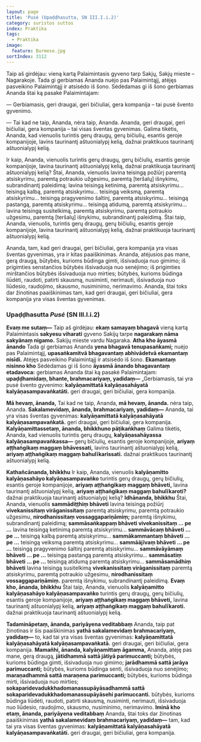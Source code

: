 ```yaml
---
layout: page
title: 'Pusė (Upaḍḍhasutta, SN III.I.i.2)'
category: suristos suttos
index: Praktika
tags:
  - Praktika
image:
  feature: Burmese.jpg
sortIndex: 3112
---
```



Taip aš girdėjau: vieną kartą Palaimintasis gyveno tarp Sakjų, Sakjų mieste – Nagarakoje. Tada gi gerbiamas Ananda nuėjo pas Palaimintąjį, atėjęs pasveikino Palaimintąjį ir atsisėdo iš šono. Sėdėdamas gi iš šono gerbiamas Ananda štai ką pasakė Palaimintajam:  

— Gerbiamasis, geri draugai, geri bičiuliai, gera kompanija – tai pusė švento gyvenimo.

— Tai kad ne taip, Ananda, nėra taip, Ananda. Ananda, geri draugai, geri bičiuliai, gera kompanija – tai visas šventas gyvenimas. Galima tikėtis, Ananda, kad vienuolis turintis gerų draugų, gerų bičiulių, esantis geroje kompanijoje, lavins taurinantį aštuonialypį kelią, dažnai praktikuos taurinantį aštuonialypį kelią.

Ir kaip, Ananda, vienuolis  turintis gerų draugų, gerų bičiulių, esantis geroje kompanijoje, lavina taurinantį aštuonialypį kelią, dažnai praktikuoja taurinantį aštuonialypį kelią? Štai, Ananda, vienuolis lavina teisingą požiūrį paremtą atsiskyrimu, paremtą potraukio užgesimu, paremtą [teršalų] išnykimu, subrandinantį paleidimą; lavina teisingą ketinimą, paremtą atsiskyrimu... teisingą kalbą, paremtą atsiskyrimu... teisingą veiksmą, paremtą atsiskyrimu... teisingą pragyvenimo šaltinį, paremtą atsiskyrimu... teisingą pastangą, paremtą atsiskyrimu... teisingą atidumą, paremtą atsiskyrimu... lavina teisingą susitelkimą, paremtą atsiskyrimu, paremtą potraukio užgesimu, paremtą [teršalų] išnykimu, subrandinantį paleidimą. Štai taip, Ananda, vienuolis, turintis gerų draugų, gerų bičiulių, esantis geroje kompanijoje, lavina taurinantį aštuonialypį kelią, dažnai praktikuoja taurinantį aštuonialypį kelią.

Ananda, tam, kad geri draugai, geri bičiuliai, gera kompanija yra visas šventas gyvenimas, yra ir kitas paaiškinimas. Ananda, atėjusios pas mane, gerą draugą, būtybės, kurioms būdinga gimti, išsivaduoja nuo gimimo; iš prigimties senstančios būtybės išsivaduoja nuo senėjimo; iš prigimties mirštančios būtybės išsivaduoja nuo mirties; būtybės, kurioms būdinga liūdėti, raudoti, patirti skausmą, nusiminti, nerimauti, išsivaduoja nuo liūdesio, raudojimo, skausmo, nusiminimo, nerimavimo. Ananda, štai toks dar žinotinas paaiškinimas tam, kad geri draugai, geri bičiuliai, gera kompanija yra visas šventas gyvenimas.

### Upaḍḍhasutta *Pusė* (SN III.I.i.2)  

**Evaṃ me sutaṃ—** Taip aš girdėjau: **ekaṃ samayaṃ bhagavā** vieną kartą Palaimintasis **sakyesu viharati** gyveno Sakijų tarpe **nagarakaṃ nāma sakyānaṃ nigamo.** Sakijų mieste vardu Nagaraka. **Atha kho āyasmā ānando** Tada gi gerbiamas Ananda **yena bhagavā tenupasaṅkami;** nuėjo pas Palaimintąjį, **upasaṅkamitvā bhagavantaṃ abhivādetvā ekamantaṃ nisīdi.** Atėjęs pasveikino Palaimintąjį ir atsisėdo iš šono. **Ekamantaṃ nisinno kho** Sėdėdamas gi iš šono **āyasmā ānando bhagavantaṃ etadavoca:** gerbiamas Ananda štai ką pasakė Palaimintajam: **upaḍḍhamidaṃ, bhante, brahmacariyaṃ, yadidaṃ—** „Gerbiamasis, tai yra pusė švento gyvenimo: **kalyāṇamittatā kalyāṇasahāyatā kalyāṇasampavaṅkatāti.** geri draugai, geri bičiuliai, gera kompanija.

**Mā hevaṃ, ānanda,** Tai kad ne taip, Ananda, **mā hevaṃ, ānanda.** nėra taip, Ananda. **Sakalamevidaṃ, ānanda, brahmacariyaṃ, yadidaṃ—** Ananda, tai yra visas šventas gyvenimas: **kalyāṇamittatā kalyāṇasahāyatā kalyāṇasampavaṅkatā.** geri draugai, geri bičiuliai, gera kompanija. **Kalyāṇamittassetaṃ, ānanda, bhikkhuno pāṭikaṅkhaṃ** Galima tikėtis, Ananda, kad vienuolis turintis gerų draugų, **kalyāṇasahāyassa kalyāṇasampavaṅkassa—** gerų bičiulių, esantis geroje kompanijoje, **ariyaṃ aṭṭhaṅgikaṃ maggaṃ bhāvessati,** lavins taurinantį aštuonialypį kelią, **ariyaṃ aṭṭhaṅgikaṃ maggaṃ bahulīkarissati.** dažnai praktikuos taurinantį aštuonialypį kelią.

**Kathañcānanda, bhikkhu** Ir kaip, Ananda, vienuolis **kalyāṇamitto kalyāṇasahāyo kalyāṇasampavaṅko**  turintis gerų draugų, gerų bičiulių, esantis geroje kompanijoje, **ariyaṃ aṭṭhaṅgikaṃ maggaṃ bhāveti,** lavina taurinantį aštuonialypį kelią, **ariyaṃ aṭṭhaṅgikaṃ maggaṃ bahulīkaroti?** dažnai praktikuoja taurinantį aštuonialypį kelią? **Idhānanda, bhikkhu** Štai, Ananda, vienuolis **sammādiṭṭhiṃ bhāveti** lavina teisingą požiūrį **vivekanissitaṃ virāganissitaṃ** paremtą atsiskyrimu, paremtą potraukio užgesimu, **nirodhanissitaṃ vossaggapariṇāmiṃ;** paremtą išnykimu, subrandinantį paleidimą; **sammāsaṅkappaṃ bhāveti vivekanissitaṃ ... pe ...** lavina teisingą ketinimą paremtą atsiskyrimu... **sammāvācaṃ bhāveti ... pe ...** teisingą kalbą paremtą atsiskyrimu... **sammākammantaṃ bhāveti ... pe ...** teisingą veiksmą paremtą atsiskyrimu... **sammāājīvaṃ bhāveti ... pe ...** teisingą pragyvenimo šaltinį paremtą atsiskyrimu... **sammāvāyāmaṃ bhāveti ... pe ...** teisingą pastangą paremtą atsiskyrimu... **sammāsatiṃ bhāveti ... pe ...** teisingą atidumą paremtą atsiskyrimu... **sammāsamādhiṃ bhāveti** lavina teisingą susitelkimą **vivekanissitaṃ virāganissitaṃ** paremtą atsiskyrimu, paremtą potraukio užgesimu, **nirodhanissitaṃ vossaggapariṇāmiṃ.** paremtą išnykimu, subrandinantį paleidimą. **Evaṃ kho, ānanda, bhikkhu** Štai taip, Ananda, vienuolis **kalyāṇamitto kalyāṇasahāyo kalyāṇasampavaṅko** turintis gerų draugų, gerų bičiulių, esantis geroje kompanijoje, **ariyaṃ aṭṭhaṅgikaṃ maggaṃ bhāveti,** lavina taurinantį aštuonialypį kelią, **ariyaṃ aṭṭhaṅgikaṃ maggaṃ bahulīkaroti.** dažnai praktikuoja taurinantį aštuonialypį kelią.

**Tadamināpetaṃ, ānanda, pariyāyena veditabbaṃ** Ananda, taip pat žinotinas ir šis paaiškinimas **yathā sakalamevidaṃ brahmacariyaṃ, yadidaṃ—** to, kad tai yra visas šventas gyvenimas: **kalyāṇamittatā kalyāṇasahāyatā kalyāṇasampavaṅkatā.** geri draugai, geri bičiuliai, gera kompanija. **Mamañhi, ānanda, kalyāṇamittaṃ āgamma,** Ananda, atėję pas mane, gerą draugą, **jātidhammā sattā jātiyā parimuccanti;** būtybės, kurioms būdinga gimti, išsivaduoja nuo gimimo; **jarādhammā sattā jarāya parimuccanti;** būtybės, kurioms būdinga senti, išsivaduoja nuo senėjimo; **maraṇadhammā sattā maraṇena parimuccanti;** būtybės, kurioms būdinga mirti, išsivaduoja nuo mirties; **sokaparidevadukkhadomanassupāyāsadhammā sattā sokaparidevadukkhadomanassupāyāsehi parimuccanti.** būtybės, kurioms būdinga liūdėti, raudoti, patirti skausmą, nusiminti, nerimauti, išsivaduoja nuo liūdesio, raudojimo, skausmo, nusiminimo, nerimavimo. **Iminā kho etaṃ, ānanda, pariyāyena veditabbaṃ** Ananda, štai toks dar žinotinas paaiškinimas **yathā sakalamevidaṃ brahmacariyaṃ, yadidaṃ—** tam, kad tai yra visas šventas gyvenimas: **kalyāṇamittatā kalyāṇasahāyatā kalyāṇasampavaṅkatāti.** geri draugai, geri bičiuliai, gera kompanija.
